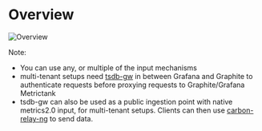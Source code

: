 # Overview

![Overview](https://raw.githubusercontent.com/grafana/metrictank/master/docs/assets/metrictank-highlevel.png)

Note:
* You can use any, or multiple of the input mechanisms
* multi-tenant setups need [tsdb-gw](https://github.com/raintank/tsdb-gw) in between Grafana and Graphite to authenticate requests before proxying requests to Graphite/Grafana Metrictank
* tsdb-gw can also be used as a public ingestion point with native metrics2.0 input, for multi-tenant setups.  Clients can then use [carbon-relay-ng](https://github.com/graphite-ng/carbon-relay-ng) to send data.
